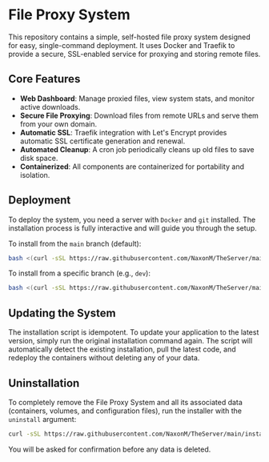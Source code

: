 # File Proxy System

This repository contains a simple, self-hosted file proxy system designed for easy, single-command deployment. It uses Docker and Traefik to provide a secure, SSL-enabled service for proxying and storing remote files.

## Core Features

-   **Web Dashboard**: Manage proxied files, view system stats, and monitor active downloads.
-   **Secure File Proxying**: Download files from remote URLs and serve them from your own domain.
-   **Automatic SSL**: Traefik integration with Let's Encrypt provides automatic SSL certificate generation and renewal.
-   **Automated Cleanup**: A cron job periodically cleans up old files to save disk space.
-   **Containerized**: All components are containerized for portability and isolation.

## Deployment

To deploy the system, you need a server with `Docker` and `git` installed. The installation process is fully interactive and will guide you through the setup.

To install from the `main` branch (default):
```bash
bash <(curl -sSL https://raw.githubusercontent.com/NaxonM/TheServer/main/install.sh)
```

To install from a specific branch (e.g., `dev`):
```bash
bash <(curl -sSL https://raw.githubusercontent.com/NaxonM/TheServer/main/install.sh) dev
```

## Updating the System

The installation script is idempotent. To update your application to the latest version, simply run the original installation command again. The script will automatically detect the existing installation, pull the latest code, and redeploy the containers without deleting any of your data.

## Uninstallation

To completely remove the File Proxy System and all its associated data (containers, volumes, and configuration files), run the installer with the `uninstall` argument:

```bash
curl -sSL https://raw.githubusercontent.com/NaxonM/TheServer/main/install.sh | bash -s uninstall
```

You will be asked for confirmation before any data is deleted.